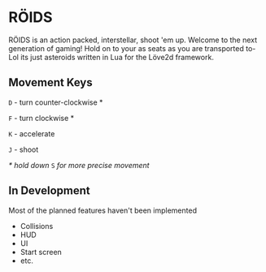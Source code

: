 # RÖIDS

RÖIDS is an action packed, interstellar, shoot 'em up. Welcome to the next generation of gaming! Hold on to your as seats as you are transported to- Lol its just asteroids written in Lua for the Löve2d framework.

## Movement Keys
`D` - turn counter-clockwise \*

`F` - turn clockwise \*

`K` - accelerate

`J` - shoot

*\* hold down* `S` *for more precise movement*

## In Development
Most of the planned features haven't been implemented
* Collisions
* HUD
* UI
* Start screen
* etc.
